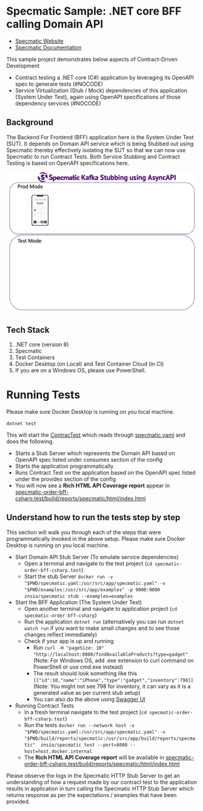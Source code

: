 # Specmatic Sample: .NET core BFF calling Domain API

* [Specmatic Website](https://specmatic.io)
* [Specmatic Documentation](https://specmatic.io/documentation.html)

This sample project demonstrates below aspects of Contract-Driven Development
* Contract testing a .NET core (C#) application by leveraging its OpenAPI spec to generate tests (#NOCODE)
* Service Virtualization (Stub / Mock) dependencies of this application (System Under Test), again using OpenAPI specifications of those dependency services (#NOCODE)

## Background

The Backend For Frontend (BFF) application here is the System Under Test (SUT). It depends on Domain API service which is being Stubbed out using Specmatic thereby effectively isolating the SUT so that we can now use Specmatic to run Contract Tests. Both Service Stubbing and Contract Testing is based on OpenAPI specifications here.

![CSharp Contract Driven Development](assets/specmatic-order-bff-architecture.gif)

## Tech Stack
1. .NET core (version 8)
2. Specmatic
3. Test Containers
4. Docker Desktop (on Local) and Test Container Cloud (in CI)
5. If you are on a Windows OS, please use PowerShell.

# Running Tests

Please make sure Docker Desktop is running on you local machine.

```shell
dotnet test
```

This will start the [ContracTest](specmatic-order-bff-csharp.test/contract/ContractTests.cs) which reads through [specmatic.yaml](specmatic-order-bff-csharp.test/specmatic.yaml) and does the following.
* Starts a Stub Server which represents the Domain API based on OpenAPI spec listed under consumes section of the config
* Starts the application programmatically
* Runs Contract Test on the application based on the OpenAPI spec listed under the provides section of the config
* You will now see a **Rich HTML API Coverage report** appear in [specmatic-order-bff-csharp.test/build/reports/specmatic/html/index.html](specmatic-order-bff-csharp.test/build/reports/specmatic/html/index.html)

## Understand how to run the tests step by step

This section will walk you through each of the steps that were programmatically invoked in the above setup. Please make sure Docker Desktop is running on you local machine.

* Start Domain API Stub Server (To emulate service dependencies)
  * Open a terminal and navigate to the test project (`cd specmatic-order-bff-csharp.test`)
  * Start the stub Server `docker run -v "$PWD/specmatic.yaml:/usr/src/app/specmatic.yaml" -v "$PWD/examples:/usr/src/app/examples" -p 9000:9000 znsio/specmatic stub --examples=examples`
* Start the BFF Application (The System Under Test)
  * Open another terminal and navigate to application project (`cd specmatic-order-bff-csharp`)
  * Run the application `dotnet run` (alternatively you can run `dotnet watch run` if you want to make small changes and to see those changes reflect immediately)
  * Check if your app is up and running
    * Run `curl -H "pageSize: 10" "http://localhost:8080/findAvailableProducts?type=gadget"` (Note: For Windows OS, add .exe extension to curl command on PowerShell or use cmd.exe instead)
    * The result should look something like this `[{"id":10,"name":"iPhone","type":"gadget","inventory":798}]` (Note: You might not see 798 for inventory, it can vary as it is a generated value as per current stub setup)
    * You can also do the above using [Swagger UI]("http://localhost:8080/swagger")
* Running Contract Tests
  * In a fresh terminal navigate to the test project (`cd specmatic-order-bff-csharp.test`)
  * Run the tests `docker run --network host -v "$PWD/specmatic.yaml:/usr/src/app/specmatic.yaml" -v "$PWD/build/reports/specmatic:/usr/src/app/build/reports/specmatic"  znsio/specmatic test --port=8080 --host=host.docker.internal`
  * The **Rich HTML API Coverage report** will be available in [specmatic-order-bff-csharp.test/build/reports/specmatic/html/index.html](specmatic-order-bff-csharp.test/build/reports/specmatic/html/index.html)

Please observe the logs in the Specmatic HTTP Stub Server to get an understanding of how a request made by our contract test to the application results in application in turn calling the Specmatic HTTP Stub Server which returns response as per the expectations / examples that have been provided.
